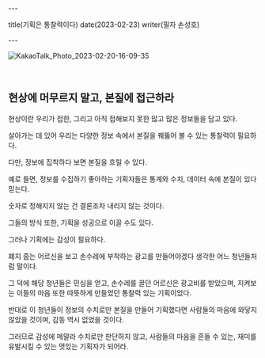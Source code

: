 \---

title(기획은 통찰력이다) date(2023-02-23) writer(필자 손성호)

\---

![KakaoTalk_Photo_2023-02-20-16-09-35](https://devshon.github.io/blog/images/091b86804aa030a9ad51cc0607afbc52.jpeg)

<br/>

## 현상에 머무르지 말고, 본질에 접근하라

현상이란 우리가 접한, 그리고 아직 접해보지 못한 많고 많은 정보들을 담고 있다.

살아가는 데 있어 우리는 다양한 정보 속에서 본질을 꿰뚫어 볼 수 있는 통찰력이 필요하다.

다만, 정보에 집착하다 보면 본질을 흐릴 수 있다.

예로 들면, 정보를 수집하기 좋아하는 기획자들은 통계와 수치, 데이터 속에 본질이 있다 믿는다.

숫자로 정해지지 않는 건 결론조차 내리지 않는 것이다.

그들의 방식 또한, 기획을 성공으로 이끌 수도 있다.

그러나 기획에는 감성이 필요하다.

폐지 줍는 어르신을 보고 손수레에 부착하는 광고를 만들어야겠다 생각한 어느 청년들처럼 말이다.

그 덕에 해당 청년들은 민심을 얻고, 손수레를 끌던 어르신은 광고비를 받았으며, 지켜보는 이들의 마음 또한 따뜻하게 만들었던 통찰력 있는 기획이었다.

반대로 이 청년들이 정보의 수치로만 본질을 만들어 기획했다면 사람들의 마음에 와닿지 않았을 것이며, 감동 역시 없었을 것이다.

그러므로 감성에 메말라 수치로만 판단하지 않고, 사람들의 마음을 흔들 수 있는, 재미를 유발시킬 수 있는 멋있는 기획자가 되어라.
